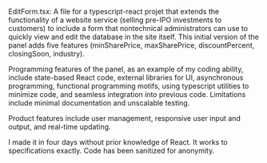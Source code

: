 EditForm.tsx:
A file for a typescript-react projet that extends the functionality of a website service (selling pre-IPO investments to customers) to include a form that nontechnical administrators can use to quickly view and edit the database in the site itself. This initial version of the panel adds five features (minSharePrice, maxSharePrice, discountPercent, closingSoon, industry). 

Programming features of the panel, as an example of my coding ability, include state-based React code, external libraries for UI, asynchronous programming, functional programming motifs, using typescript utilities to minimize code, and seamless integration into previous code. Limitations include minimal documentation and unscalable testing.

Product features include user management, responsive user input and output, and real-time updating. 

I made it in four days without prior knowledge of React. It works to specifications exactly. Code has been sanitized for anonymity.
